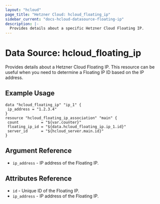 ```yaml
---
layout: "hcloud"
page_title: "Hetzner Cloud: hcloud_floating_ip"
sidebar_current: "docs-hcloud-datasource-floating-ip"
description: |-
  Provides details about a specific Hetzner Cloud Floating IP.
---
```

 # Data Source: hcloud_floating_ip
 Provides details about a Hetzner Cloud Floating IP.
 This resource can be useful when you need to determine a Floating IP ID based on the IP address.
 ## Example Usage
 ```hcl
data "hcloud_floating_ip" "ip_1" {
  ip_address = "1.2.3.4"
}
 resource "hcloud_floating_ip_association" "main" {
  count          = "${var.counter}"
  floating_ip_id = "${data.hcloud_floating_ip.ip_1.id}"
  server_id      = "${hcloud_server.main.id}"
}
```
 ## Argument Reference
 - `ip_address` - IP address of the Floating IP.
 ## Attributes Reference
 - `id` - Unique ID of the Floating IP.
- `ip_address` - IP address of the Floating IP.